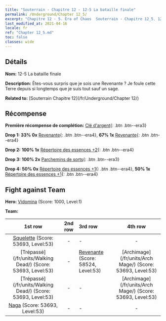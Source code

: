 ```yaml
---
title: "Souterrain - Chapitre 12 - 12-5 La bataille finale"
permalink: /Underground/Chapter 12_5/
excerpt: "Chapitre 12 - 5. Era of Chaos  Souterrain - Chapitre 12_5. 12-5 La bataille finale"
last_modified_at: 2021-04-16
locale: fr
ref: "Chapter 12_5.md"
toc: false
classes: wide
---
```


## Détails

 **Nom:** 12-5 La bataille finale

 **Description:** Êtes-vous surpris que je sois une Revenante ? Je foule cette Terre depuis si longtemps que je suis tout sauf un sage.

 **Related to:** [Souterrain Chapitre 12](/fr/Underground/Chapter 12/)

## Récompense

 **Première récompense de complétion:** [Clé d'argent](/fr/Items/con_693/){: .btn .btn--era3}

 **Drop 1:** **33% 0x** [Revenante](/fr/Items/unt_210/){: .btn .btn--era4}, **67% 1x** [Revenante](/fr/Items/unt_210/){: .btn .btn--era4}

 **Drop 2:** **100% 1x** [Répertoire des essences +2](/fr/Items/mat_53/){: .btn .btn--era4}

 **Drop 3:** **100% 2x** [Parchemins de sorts](/fr/Items/con_694/){: .btn .btn--era3}

 **Drop 4:** **50% 0x** [Répertoire des essences +1](/fr/Items/mat_46/){: .btn .btn--era4}, **50% 1x** [Répertoire des essences +1](/fr/Items/mat_46/){: .btn .btn--era4}


## Fight against Team
 **Hero:** [Vidomina](/fr/heroes/Vidomina/) (Score: 1000, Level:1)

 **Team:**


  | 1st row | 2nd row | 3rd row | 4th row |
  |:----:|:----:|:----|:----:|
  | [Squelette](/fr/units/Skeleton/) (Score: 53693, Level:53)  | - | - | - |
  | [Trépassé](/fr/units/Walking Dead/) (Score: 53693, Level:53)  | - | [Revenante](/fr/units/Wight/) (Score: 58524, Level:53)  | [Archimage](/fr/units/Arch Mage/) (Score: 53693, Level:53)  |
  | [Trépassé](/fr/units/Walking Dead/) (Score: 53693, Level:53)  | - | - | [Archimage](/fr/units/Arch Mage/) (Score: 53693, Level:53)  |
  | [Naga](/fr/units/Naga/) (Score: 53693, Level:53)  | - | - | - |


